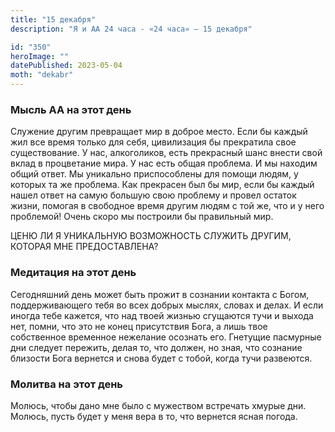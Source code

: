 ```yaml
---
title: "15 декабря"
description: "Я и АА 24 часа - «24 часа» — 15 декабря"

id: "350"
heroImage: ""
datePublished: 2023-05-04
moth: "dekabr"
---
```


### Мысль АА на этот день

Служение другим превращает мир в доброе место. Если бы каждый жил все время
только для себя, цивилизация бы прекратила свое существование. У нас,
алкоголиков, есть прекрасный шанс внести свой вклад в процветание мира. У нас
есть общая проблема. И мы находим общий ответ. Мы уникально приспособлены для
помощи людям, у которых та же проблема. Как прекрасен был бы мир, если бы
каждый нашел ответ на самую большую свою проблему и провел остаток жизни,
помогая в свободное время другим людям с той же, что и у него проблемой! Очень
скоро мы построили бы правильный мир.

ЦЕНЮ ЛИ Я УНИКАЛЬНУЮ ВОЗМОЖНОСТЬ СЛУЖИТЬ ДРУГИМ, КОТОРАЯ МНЕ ПРЕДОСТАВЛЕНА?

### Медитация на этот день

Сегодняшний день может быть прожит в сознании контакта с Богом,
поддерживающего тебя во всех добрых мыслях, словах и делах. И если иногда тебе
кажется, что над твоей жизнью сгущаются тучи и выхода нет, помни, что это не
конец присутствия Бога, а лишь твое собственное временное нежелание осознать
его. Гнетущие пасмурные дни следует пережить, делая то, что должен, но зная,
что сознание близости Бога вернется и снова будет с тобой, когда тучи
развеются.

### Молитва на этот день

Молюсь, чтобы дано мне было с мужеством встречать хмурые дни. Молюсь, пусть
будет у меня вера в то, что вернется ясная погода.
